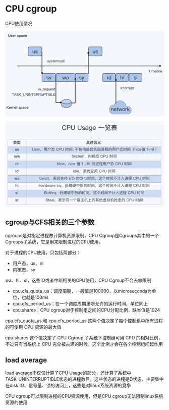 # CPU cgroup



CPU使用情况

![cpu-usage-pic](img/cpu-usage-pic.png)

![cpu-usage-table](img/cpu-usage-table.png)



## cgroup与CFS相关的三个参数

cgroups是对指定进程做计算机资源限制，CPU Cgroup是Cgroups其中的一个Cgroups子系统，它是用来限制进程的CPU使用。

对于进程的CPU使用，只包括两部分：

- 用户态，us、ni
- 内核态，sy

wa、hi、si，这些IO或者中断相关的CPU使用，CPU Cgroup不会去做限制



- cpu.cfs_quota_us：调度周期，一般值是100000，以microseconds为单位，也就是100ms
- cpu.cfs_period_us：在一个调度周期里呗允许的运行时间，单位同上
- cpu.shares：CPU cgroup对于控制组之间的CPU分配比例，缺省值是1024



cpu.cfs_quota_us 和 cpu.cfs_period_us 这两个值决定了每个控制组中所有进程的可使用 CPU 资源的最大值

cpu.shares 这个值决定了 CPU Cgroup 子系统下控制组可用 CPU 的相对比例，不过只有当系统上 CPU 完全被占满的时候，这个比例才会在各个控制组间起作用



## load average

load average不仅仅计算了CPU Usage的部分，还计算了系统中TASK_UNINTERRUPTIBLE状态的进程数目，这些状态的进程是D状态，主要集中在disk IO、信号量、锁的访问上，这些是对linux系统资源的竞争

CPU cgroup可以限制进程的CPU资源使用，但是CPU cgroup无法限制linux系统资源的使用